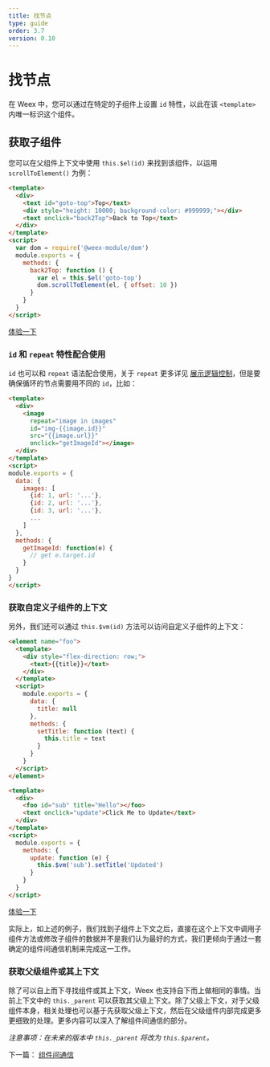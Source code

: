 ```yaml
---
title: 找节点
type: guide
order: 3.7
version: 0.10
---
```


# 找节点

在 Weex 中，您可以通过在特定的子组件上设置 `id` 特性，以此在该 `<template>` 内唯一标识这个组件。

## 获取子组件

您可以在父组件上下文中使用 `this.$el(id)` 来找到该组件，以运用 `scrollToElement()` 为例：

```html
<template>
  <div>
    <text id="goto-top">Top</text>
    <div style="height: 10000; background-color: #999999;"></div>
    <text onclick="back2Top">Back to Top</text>
  </div>
</template>
<script>
  var dom = require('@weex-module/dom')
  module.exports = {
    methods: {
      back2Top: function () {
        var el = this.$el('goto-top')
        dom.scrollToElement(el, { offset: 10 })
      }
    }
  }
</script>
```

[体验一下](http://dotwe.org/ed07068ef6f038d6c39af6c971ad08a0)

### `id` 和 `repeat` 特性配合使用

`id` 也可以和 `repeat` 语法配合使用，关于 `repeat` 更多详见 [展示逻辑控制](./display-logic.html)，但是要确保循环的节点需要用不同的 `id`，比如：

```html
<template>
  <div>
    <image
      repeat="image in images"
      id="img-{{image.id}}"
      src="{{image.url}}"
      onclick="getImageId"></image>
  </div>
</template>
<script>
module.exports = {
  data: {
    images: [
      {id: 1, url: '...'},
      {id: 2, url: '...'},
      {id: 3, url: '...'},
      ...
    ]
  },
  methods: {
    getImageId: function(e) {
      // get e.target.id
    }
  }
}
</script>
```

### 获取自定义子组件的上下文

另外，我们还可以通过 `this.$vm(id)` 方法可以访问自定义子组件的上下文：

```html
<element name="foo">
  <template>
    <div style="flex-direction: row;">
      <text>{{title}}</text>
    </div>
  </template>
  <script>
    module.exports = {
      data: {
        title: null
      },
      methods: {
        setTitle: function (text) {
          this.title = text
        }
      }
    }
  </script>
</element>

<template>
  <div>
    <foo id="sub" title="Hello"></foo>
    <text onclick="update">Click Me to Update</text>
  </div>
</template>
<script>
  module.exports = {
    methods: {
      update: function (e) {
        this.$vm('sub').setTitle('Updated')
      }
    }
  }
</script>
```

[体验一下](http://dotwe.org/1d332e6c238462e841743035c6bc697e)

实际上，如上述的例子，我们找到子组件上下文之后，直接在这个上下文中调用子组件方法或修改子组件的数据并不是我们认为最好的方式，我们更倾向于通过一套确定的组件间通信机制来完成这一工作。

### 获取父级组件或其上下文

除了可以自上而下寻找组件或其上下文，Weex 也支持自下而上做相同的事情。当前上下文中的 `this._parent` 可以获取其父级上下文。除了父级上下文，对于父级组件本身，相关处理也可以基于先获取父级上下文，然后在父级组件内部完成更多更细致的处理。更多内容可以深入了解组件间通信的部分。

_注意事项：在未来的版本中 `this._parent` 将改为 `this.$parent`。_

下一篇： [组件间通信](./comm.html)
